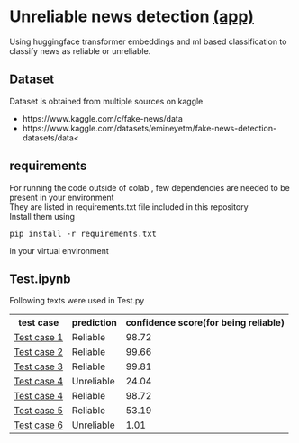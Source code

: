 <h1> Unreliable news detection <a href="https://unreliable-news-detection-tgbckzek6wuysrturqjaw7.streamlit.app/">(app)</a> </h1>
Using huggingface transformer embeddings and ml based classification to classify news as reliable or unreliable.

<h2>Dataset</h2>
Dataset is obtained from multiple sources on kaggle<br>
<ul>
  <li>https://www.kaggle.com/c/fake-news/data</li>
  <li>https://www.kaggle.com/datasets/emineyetm/fake-news-detection-datasets/data<</li>
</ul>

<h2>requirements</h2>
For running the code outside of colab , few dependencies are needed to be present in your environment<br>
They are listed in requirements.txt file included in this repository<br>
Install them using <pre>pip install -r requirements.txt </pre> in your virtual environment

<h2>Test.ipynb</h2>
Following texts were used in Test.py<br>

<table>
  <th>test case</th>
  <th>prediction</th> 
  <th>confidence score(for being reliable)</th>

  <tr>
    <td>
      <a href="https://www.businesstoday.in/india/story/congress-is-like-chinese-stock-market-shankar-sharma-after-exit-polls-predict-setback-for-bjp-in-haryana- 448911-2024-10-06">Test case 1</a>
    </td>
    <td>
      Reliable
    </td>
    <td>
      98.72
    </td>
  </tr>
  <tr>
    <td>
      <a href="https://www.hindustantimes.com/world-news/france-criticizes-israels-attacks-on-lebanon-netanyahu-gives-shame-reply-101728188698079.html">
Test case 2</a>
    </td>
    <td>
      Reliable
    </td>
    <td>
      99.66
    </td>
  </tr>
  <tr>
    <td>
      <a href="https://sports.ndtv.com/football/real-madrid-beat-villarreal-but-dani-carvajal-suffers-knee-injury-6726606">Test case 3</a>
    </td>
    <td>
      Reliable
    </td>
    <td>
      99.81
    </td>
    
  </tr>
  <tr>
    <td>
      <a href="https://www.moneycontrol.com/entertainment/bigg-boss-18-heres-a-list-of-confirmed-contestants-for-this-years-time-ka-taandav-article-12836104.html">
        Test case 4</a>
    </td>
    <td>
      Unreliable
    </td>
    <td>
      24.04
    </td>
  </tr>
  <tr>
    <td>
      <a href="https://www.space.com/spacex-falcon-heavy-europa-clipper-launch-webcast">Test case 4</a>
    </td>
    <td>
      Reliable
    </td>
    <td>
      98.72
    </td>
  </tr>
  <tr>
    <td>
      <a href="https://www.hindustantimes.com/opinion/the-government-will-not-recognise-marital-rape-as-a-crime-101728143351843.html">Test case 5</a>
    </td>
    <td>
      Reliable
    </td>
    <td>
      53.19
    </td>
  </tr>
  <tr>
    <td>
      <a href="https://www.hindustantimes.com/opinion/delhiberlin-partnership-has-kept-pace-with-india-s-rise-101727881406288.html">Test case 6</a>
    </td>
    <td>
      Unreliable
    </td>
    <td>
      1.01
    </td>
  
  
  
</table>
  
  
  
  
